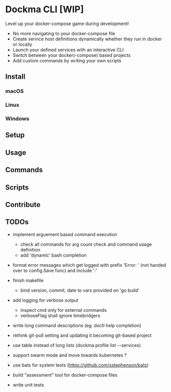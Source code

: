 # Dockma CLI [WIP]

Level up your docker-compose game during development!

- No more navigating to your docker-compose file
- Create service host definitions dynamically whether they run in docker or locally
- Launch your defined services with an interactive CLI
- Switch between your docker(-compose) based projects
- Add custom commands by writing your own scripts

## Install

### macOS

### Linux

### Windows

## Setup

## Usage

## Commands

## Scripts

## Contribute

## TODOs

- implement arguement based command execution
  - check all commands for arg count check and command usage definition
  - add 'dynamic' bash completion
- format error messages which get logged with prefix 'Error: ' (not handed over to config.Save func) and include ':'
- finish makefile
  - bind version, commit, date to vars provided on 'go build'
- add logging for verbose output
  - inspect cmd only for external commands
  - verboseFlag shall ignore timebridgers
- write long command descriptions (eg. doctl help completion)
- rethink git-pull setting and updating it becoming git-based project
- use table instead of long lists (dockma profile list --services)
- support swarm mode and move towards kubernetes ?

- use bats for system tests (https://github.com/sstephenson/bats)
- build "assessment" tool for docker-compose files
- write unit tests
